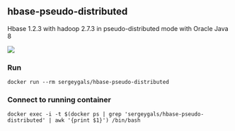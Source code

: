 ## hbase-pseudo-distributed
Hbase 1.2.3 with hadoop 2.7.3 in pseudo-distributed mode with Oracle Java 8

[![](https://images.microbadger.com/badges/image/sergeygals/hbase-pseudo-distributed.svg)](https://microbadger.com/images/sergeygals/hbase-pseudo-distributed "Get your own image badge on microbadger.com")

### Run
```
docker run --rm sergeygals/hbase-pseudo-distributed
```

### Connect to running container
```
docker exec -i -t $(docker ps | grep 'sergeygals/hbase-pseudo-distributed' | awk '{print $1}') /bin/bash
```

